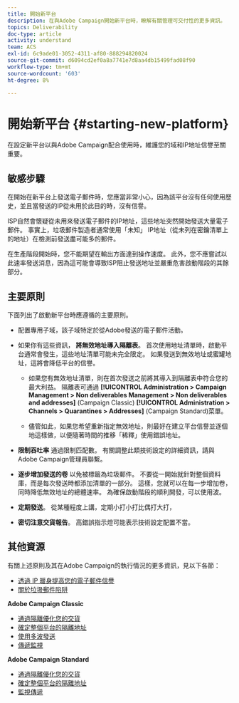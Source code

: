 ```yaml
---
title: 開始新平台
description: 在與Adobe Campaign開始新平台時，瞭解有關管理可交付性的更多資訊。
topics: Deliverability
doc-type: article
activity: understand
team: ACS
exl-id: 6c9ade01-3052-4311-af80-888294820024
source-git-commit: d6094cd2ef0a8a7741e7d8aa4db15499fad08f90
workflow-type: tm+mt
source-wordcount: '603'
ht-degree: 8%

---
```


# 開始新平台 {#starting-new-platform}

在設定新平台以與Adobe Campaign配合使用時，維護您的域和IP地址信譽至關重要。

## 敏感步驟

在開始在新平台上發送電子郵件時，您應當非常小心，因為該平台沒有任何使用歷史，並且當發送的IP從未用於此目的時，沒有信譽。

ISP自然會懷疑從未用來發送電子郵件的IP地址，這些地址突然開始發送大量電子郵件。 事實上，垃圾郵件製造者通常使用「未知」 IP地址（從未列在密鑰清單上的地址）在檢測前發送盡可能多的郵件。

在生產階段開始時，您不能期望在輸出方面達到操作速度。 此外，您不應嘗試以此速率發送消息，因為這可能會導致ISP阻止發送地址並嚴重危害啟動階段的其餘部分。

## 主要原則

下面列出了啟動新平台時應遵循的主要原則。

* 配置專用子域，該子域特定於從Adobe發送的電子郵件活動。

* 如果你有這些資訊， **將無效地址導入隔離表**。
首次使用地址清單時，啟動平台通常會發生，這些地址清單可能未完全限定。 如果發送到無效地址或蜜罐地址，這將會降低平台的信譽。

   * 如果您有無效地址清單，則在首次發送之前將其導入到隔離表中符合您的最大利益。 隔離表可通過 **[!UICONTROL Administration > Campaign Management > Non deliverables Management > Non deliverables and addresses]** (Campaign Classic) **[!UICONTROL Administration > Channels > Quarantines > Addresses]** (Campaign Standard)菜單。

   * 儘管如此，如果您希望重新指定無效地址，則最好在建立平台信譽並逐個地這樣做，以便隨著時間的推移「稀釋」使用錯誤地址。

* **限制吞吐率** 通過限制匹配數。 有關調整此類技術設定的詳細資訊，請與Adobe Campaign管理員聯繫。

* **逐步增加發送的卷** 以免被標籤為垃圾郵件。 不要從一開始就針對整個資料庫，而是每次發送時都添加清單的一部分。 這樣，您就可以在每一步增加卷，同時降低無效地址的總體速率。 為確保啟動階段的順利開發，可以使用波。

* **定期發送**。 從某種程度上講，定期小打小打比偶打大打，
* **密切注意交貨報告**。 高錯誤指示燈可能表示技術設定配置不當。

## 其他資源

有關上述原則及其在Adobe Campaign的執行情況的更多資訊，見以下各節：

* [透過 IP 暖身提高您的電子郵件信譽](../../help/additional-resources/increase-reputation-with-ip-warming.md)
* [關於垃圾郵件陷阱](../../help/additional-resources/all-about-spam-traps.md)

**Adobe Campaign Classic**

* [通過隔離優化您的交貨](https://experienceleague.adobe.com/docs/campaign-classic/using/sending-messages/monitoring-deliveries/understanding-quarantine-management.html#optimizing-your-delivery-through-quarantines)
* [確定整個平台的隔離地址](https://experienceleague.adobe.com/docs/campaign-classic/using/sending-messages/monitoring-deliveries/understanding-quarantine-management.html#identifying-quarantined-addresses-for-the-entire-platform)
* [使用多波發送](https://experienceleague.adobe.com/docs/campaign-classic/using/sending-messages/key-steps-when-creating-a-delivery/steps-sending-the-delivery.html#sending-using-multiple-waves)
* [傳遞監視](https://experienceleague.adobe.com/docs/campaign-classic/using/sending-messages/monitoring-deliveries/about-delivery-monitoring.html?lang=zh-Hans#sending-messages)

**Adobe Campaign Standard**

* [通過隔離優化您的交貨](https://experienceleague.adobe.com/docs/campaign-standard/using/testing-and-sending/monitoring-messages/understanding-quarantine-management.html#optimizing-your-delivery-through-quarantines)
* [確定整個平台的隔離地址](https://experienceleague.adobe.com/docs/campaign-standard/using/testing-and-sending/monitoring-messages/understanding-quarantine-management.html)
* [監視傳遞](https://experienceleague.adobe.com/docs/campaign-standard/using/testing-and-sending/monitoring-messages/monitoring-a-delivery.html?lang=zh-Hant)
